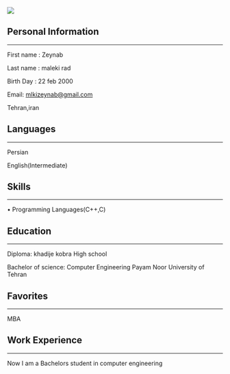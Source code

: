 <img src="zs.jpg">

## Personal Information
----
First name : Zeynab

Last name : maleki rad

Birth Day : 22 feb 2000

Email: mlkizeynab@gmail.com

Tehran,iran

## Languages
----
Persian

English(Intermediate)

## Skills
----
• Programming Languages(C++,C)

## Education
----
Diploma: khadije kobra High school

Bachelor of science: Computer Engineering Payam Noor University of Tehran

## Favorites
----
MBA

## Work Experience
----
Now I am a Bachelors student in computer engineering

